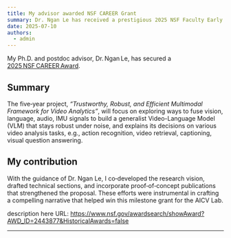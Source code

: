 ```yaml
---
title: My advisor awarded NSF CAREER Grant
summary: Dr. Ngan Le has received a prestigious 2025 NSF Faculty Early Career Development (CAREER) Award to support groundbreaking research on Trustworthy Multimodal Video Analysis.
date: 2025-07-10
authors:
  - admin
---
```



My Ph.D. and postdoc advisor, Dr. Ngan Le, has secured a [2025 NSF CAREER Award](https://www.nsf.gov/awardsearch/showAward?AWD_ID=2443877&HistoricalAwards=false).

## Summary
The five‑year project, *“Trustworthy, Robust, and Efficient Multimodal Framework for Video Analytics”*, will focus on exploring ways to fuse vision, language, audio, IMU signals to build a generalist Video-Language Model (VLM) that stays robust under noise, and explains its decisions on various video analysis tasks, e.g., action recognition, video retrieval, captioning, visual question answering.

## My contribution
With the guidance of Dr. Ngan Le, I co‑developed the research vision, drafted technical sections, and incorporate proof‑of‑concept publications that strengthened the proposal. These efforts were instrumental in crafting a compelling narrative that helped win this milestone grant for the AICV Lab.

description here
URL: https://www.nsf.gov/awardsearch/showAward?AWD_ID=2443877&HistoricalAwards=false

---
